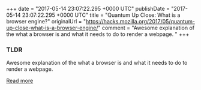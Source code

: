 +++
date = "2017-05-14 23:07:22.295 +0000 UTC"
publishDate = "2017-05-14 23:07:22.295 +0000 UTC"
title = "Quantum Up Close: What is a browser engine?"
originalUrl = "https://hacks.mozilla.org/2017/05/quantum-up-close-what-is-a-browser-engine/"
comment = "Awesome explanation of the what a browser is and what it needs to do to render a webpage. "
+++

### TLDR

Awesome explanation of the what a browser is and what it needs to do to render a webpage. 

[Read more](https://hacks.mozilla.org/2017/05/quantum-up-close-what-is-a-browser-engine/)
